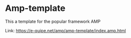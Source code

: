 # Amp-template

This a template for the popular framework AMP

Link: https://e-quipe.net/amp/amp-template/index.amp.html
